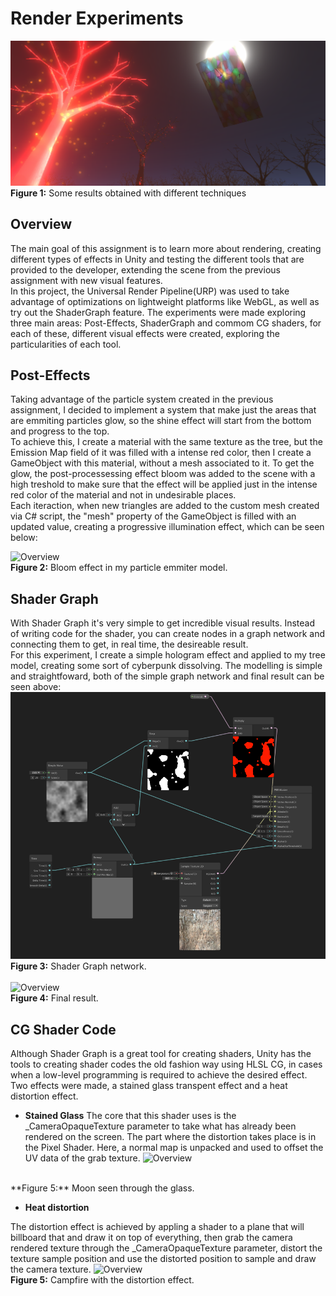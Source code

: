 
# Render Experiments
![Overview](img/render/overview.png)
**Figure 1:** Some results obtained with different techniques 
## Overview

The main goal of this assignment is to learn more about rendering, creating different types of effects in Unity and testing the different tools that are provided to the developer, extending the scene from the previous assignment with new visual features.
<br/>
In this project, the Universal Render Pipeline(URP) was used to take advantage of optimizations on lightweight platforms like WebGL, as well as try out the ShaderGraph feature. The experiments were made exploring three main areas: Post-Effects, ShaderGraph and commom CG shaders, for each of these, different visual effects were created, exploring the particularities of each tool.

## Post-Effects

Taking advantage of the particle system created in the previous assignment, I decided to implement a system that make just the areas that are emmiting particles glow, so the shine effect will start from the bottom and progress to the top.
<br/> 
To achieve this, I create a material with the same texture as the tree, but the Emission Map field of it was filled with a intense red color, then I create a GameObject with this material, without a mesh associated to it. 
To get the glow, the post-processessing effect bloom was added to the scene with a high treshold to make sure that the effect will be applied just in the intense red color of the material and not in undesirable places.
<br/> 
Each iteraction, when new triangles are added to the custom mesh created via C# script, the "mesh" property of the GameObject is filled with an updated value, creating a progressive illumination effect, which can be seen below:

![Overview](img/render/glow.gif)
<br/>
**Figure 2:** Bloom effect in my particle emmiter model.

## Shader Graph 

With Shader Graph it's very simple to get incredible visual results. Instead of writing code for the shader, you can create nodes in a graph network and connecting them to get, in real time, the desireable result.
<br /> 
For this experiment, I create a simple hologram effect and applied to my tree model, creating some sort of cyberpunk dissolving. The modelling is simple and straightfoward, both of the simple graph network and final result can be seen above:
![Overview](img/render/shadergraph.png)
<br/>
**Figure 3:** Shader Graph network.
<br/>
<br/>
![Overview](img/render/hologram.gif)
<br/>
**Figure 4:** Final result.

## CG Shader Code

Although Shader Graph is a great tool for creating shaders, Unity has the tools to creating shader codes the old fashion way using HLSL CG, in cases when a low-level programming is required to achieve the desired effect.
<br />
Two effects were made, a stained glass transpent effect and a heat distortion effect.

* **Stained Glass**
The core that this shader uses is the _CameraOpaqueTexture parameter to take what has already been rendered on the screen. The part where the distortion takes place is in the Pixel Shader. Here, a normal map is unpacked and used to offset the UV data of the grab texture.
![Overview](img/render/moon.gif)
<br/>
**Figure 5:** Moon seen through the glass.

* **Heat distortion**

The distortion effect is achieved by appling a shader to a plane that will billboard that and draw it on top of everything, then grab the camera rendered texture through the _CameraOpaqueTexture parameter, distort the texture sample position and use the distorted position to sample and draw the camera texture.
![Overview](img/render/fire.gif)
<br/>
**Figure 5:** Campfire with the distortion effect.



















